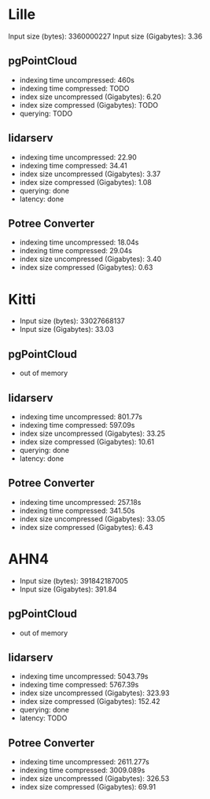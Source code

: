 # Lille
Input size (bytes): 3360000227
Input size (Gigabytes): 3.36

## pgPointCloud
- indexing time uncompressed: 460s
- indexing time compressed: TODO
- index size uncompressed (Gigabytes): 6.20
- index size compressed (Gigabytes): TODO
- querying: TODO

## lidarserv
- indexing time uncompressed: 22.90
- indexing time compressed: 34.41
- index size uncompressed (Gigabytes): 3.37
- index size compressed (Gigabytes): 1.08
- querying: done
- latency: done

## Potree Converter
- indexing time uncompressed: 18.04s
- indexing time compressed: 29.04s
- index size uncompressed (Gigabytes): 3.40
- index size compressed (Gigabytes): 0.63


# Kitti
- Input size (bytes): 33027668137
- Input size (Gigabytes): 33.03

## pgPointCloud
- out of memory

## lidarserv
- indexing time uncompressed: 801.77s
- indexing time compressed: 597.09s
- index size uncompressed (Gigabytes): 33.25
- index size compressed (Gigabytes): 10.61
- querying: done
- latency: done

## Potree Converter
- indexing time uncompressed: 257.18s
- indexing time compressed: 341.50s
- index size uncompressed (Gigabytes): 33.05
- index size compressed (Gigabytes): 6.43


# AHN4
- Input size (bytes): 391842187005
- Input size (Gigabytes): 391.84

## pgPointCloud 
- out of memory

## lidarserv
- indexing time uncompressed: 5043.79s
- indexing time compressed: 5767.39s
- index size uncompressed (Gigabytes): 323.93
- index size compressed (Gigabytes): 152.42
- querying: done
- latency: TODO

## Potree Converter
- indexing time uncompressed: 2611.277s
- indexing time compressed: 3009.089s
- index size uncompressed (Gigabytes): 326.53
- index size compressed (Gigabytes): 69.91